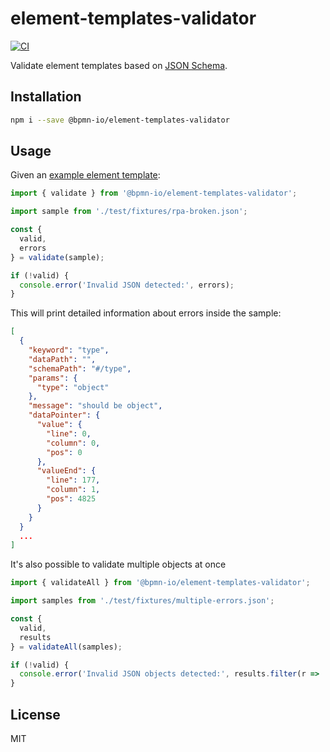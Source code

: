 # element-templates-validator

[![CI](https://github.com/bpmn-io/element-templates-validator/workflows/CI/badge.svg)](https://github.com/bpmn-io/element-templates-validator/actions?query=workflow%3ACI)

Validate element templates based on [JSON Schema](https://github.com/camunda/element-templates-json-schema).

## Installation

```sh
npm i --save @bpmn-io/element-templates-validator
```

## Usage

Given an [example element template](./test/fixtures/rpa-broken.json):

```js
import { validate } from '@bpmn-io/element-templates-validator';

import sample from './test/fixtures/rpa-broken.json';

const {
  valid,
  errors
} = validate(sample);

if (!valid) {
  console.error('Invalid JSON detected:', errors);
}

```

This will print detailed information about errors inside the sample:

```json
[
  {
    "keyword": "type",
    "dataPath": "",
    "schemaPath": "#/type",
    "params": {
      "type": "object"
    },
    "message": "should be object",
    "dataPointer": {
      "value": {
        "line": 0,
        "column": 0,
        "pos": 0
      },
      "valueEnd": {
        "line": 177,
        "column": 1,
        "pos": 4825
      }
    }
  }
  ...
]
```

It's also possible to validate multiple objects at once

```js
import { validateAll } from '@bpmn-io/element-templates-validator';

import samples from './test/fixtures/multiple-errors.json';

const {
  valid,
  results
} = validateAll(samples);

if (!valid) {
  console.error('Invalid JSON objects detected:', results.filter(r => !r.valid));
}
```

## License

MIT
